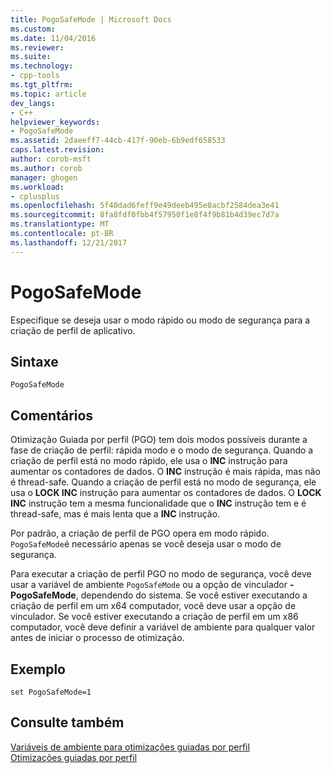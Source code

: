 ```yaml
---
title: PogoSafeMode | Microsoft Docs
ms.custom: 
ms.date: 11/04/2016
ms.reviewer: 
ms.suite: 
ms.technology:
- cpp-tools
ms.tgt_pltfrm: 
ms.topic: article
dev_langs:
- C++
helpviewer_keywords:
- PogoSafeMode
ms.assetid: 2daeeff7-44cb-417f-90eb-6b9edf658533
caps.latest.revision: 
author: corob-msft
ms.author: corob
manager: ghogen
ms.workload:
- cplusplus
ms.openlocfilehash: 5f40dad6feff9e49deeb495e8acbf2584dea3e41
ms.sourcegitcommit: 8fa8fdf0fbb4f57950f1e8f4f9b81b4d39ec7d7a
ms.translationtype: MT
ms.contentlocale: pt-BR
ms.lasthandoff: 12/21/2017
---
```

# <a name="pogosafemode"></a>PogoSafeMode
Especifique se deseja usar o modo rápido ou modo de segurança para a criação de perfil de aplicativo.  
  
## <a name="syntax"></a>Sintaxe  
  
```  
PogoSafeMode  
```  
  
## <a name="remarks"></a>Comentários  
 Otimização Guiada por perfil (PGO) tem dois modos possíveis durante a fase de criação de perfil: rápida modo e o modo de segurança. Quando a criação de perfil está no modo rápido, ele usa o **INC** instrução para aumentar os contadores de dados. O **INC** instrução é mais rápida, mas não é thread-safe. Quando a criação de perfil está no modo de segurança, ele usa o **LOCK INC** instrução para aumentar os contadores de dados. O **LOCK INC** instrução tem a mesma funcionalidade que o **INC** instrução tem e é thread-safe, mas é mais lenta que a **INC** instrução.  
  
 Por padrão, a criação de perfil de PGO opera em modo rápido. `PogoSafeMode`é necessário apenas se você deseja usar o modo de segurança.  
  
 Para executar a criação de perfil PGO no modo de segurança, você deve usar a variável de ambiente `PogoSafeMode` ou a opção de vinculador **- PogoSafeMode**, dependendo do sistema. Se você estiver executando a criação de perfil em um x64 computador, você deve usar a opção de vinculador. Se você estiver executando a criação de perfil em um x86 computador, você deve definir a variável de ambiente para qualquer valor antes de iniciar o processo de otimização.  
  
## <a name="example"></a>Exemplo  
  
```  
set PogoSafeMode=1  
```  
  
## <a name="see-also"></a>Consulte também  
 [Variáveis de ambiente para otimizações guiadas por perfil](../../build/reference/environment-variables-for-profile-guided-optimizations.md)   
 [Otimizações guiadas por perfil](../../build/reference/profile-guided-optimizations.md)